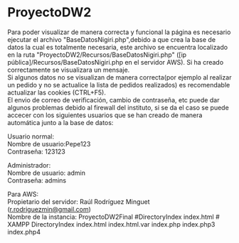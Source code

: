 # ProyectoDW2
Para poder visualizar de manera correcta y funcional la página es necesario ejecutar el archivo "BaseDatosNigiri.php",debido a que crea la base de datos la cual es totalmente necesaria, este archivo se encuentra localizado en la ruta "ProyectoDW2/Recursos/BaseDatosNigiri.php" ([ip pública]/Recursos/BaseDatosNigiri.php en el servidor AWS). Si ha creado correctamente se visualizara un mensaje.<br>
Si algunos datos no se visualizan de manera correcta(por ejemplo al realizar un pedido y no se actualice la lista de pedidos realizados) es recomendable actualizar las cookies (CTRL+F5).<br>
El envio de correo de verificación, cambio de contraseña, etc puede dar algunos problemas debido al firewall del instituto, si se da el caso se puede accecer con los siguientes usuarios que se han creado de manera automática junto a la base de datos:

Usuario normal:<br>
Nombre de usuario:Pepe123<br>
Contraseña: 123123

Administrador:<br>
Nombre de usuario: admin<br>
Contraseña: admins

Para AWS:<br>
Propietario del servidor: Raúl Rodríguez Minguet (r.rodriguezmin@gmail.com)<br>
Nombre de la instancia: ProyectoDW2Final
<IfModule dir_module>
    #DirectoryIndex index.html
    # XAMPP
    DirectoryIndex index.html index.html.var index.php index.php3 index.php4
</IfModule>